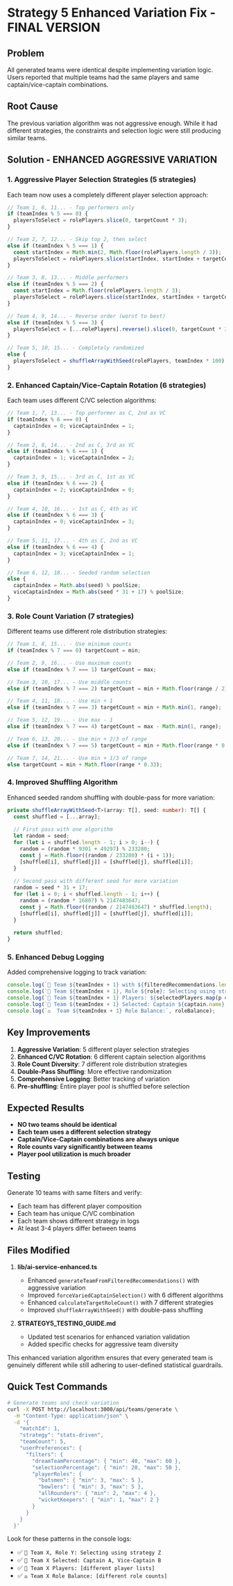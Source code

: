# Strategy 5 Enhanced Variation Fix - FINAL VERSION

## Problem
All generated teams were identical despite implementing variation logic. Users reported that multiple teams had the same players and same captain/vice-captain combinations.

## Root Cause
The previous variation algorithm was not aggressive enough. While it had different strategies, the constraints and selection logic were still producing similar teams.

## Solution - ENHANCED AGGRESSIVE VARIATION

### 1. Aggressive Player Selection Strategies (5 strategies)
Each team now uses a completely different player selection approach:

```typescript
// Team 1, 6, 11... - Top performers only
if (teamIndex % 5 === 0) {
  playersToSelect = rolePlayers.slice(0, targetCount * 3);
}

// Team 2, 7, 12... - Skip top 2, then select
else if (teamIndex % 5 === 1) {
  const startIndex = Math.min(2, Math.floor(rolePlayers.length / 3));
  playersToSelect = rolePlayers.slice(startIndex, startIndex + targetCount * 3);
}

// Team 3, 8, 13... - Middle performers
else if (teamIndex % 5 === 2) {
  const startIndex = Math.floor(rolePlayers.length / 3);
  playersToSelect = rolePlayers.slice(startIndex, startIndex + targetCount * 3);
}

// Team 4, 9, 14... - Reverse order (worst to best)
else if (teamIndex % 5 === 3) {
  playersToSelect = [...rolePlayers].reverse().slice(0, targetCount * 3);
}

// Team 5, 10, 15... - Completely randomized
else {
  playersToSelect = shuffleArrayWithSeed(rolePlayers, teamIndex * 100);
}
```

### 2. Enhanced Captain/Vice-Captain Rotation (6 strategies)
Each team uses different C/VC selection algorithms:

```typescript
// Team 1, 7, 13... - Top performer as C, 2nd as VC
if (teamIndex % 6 === 0) {
  captainIndex = 0; viceCaptainIndex = 1;
}

// Team 2, 8, 14... - 2nd as C, 3rd as VC
else if (teamIndex % 6 === 1) {
  captainIndex = 1; viceCaptainIndex = 2;
}

// Team 3, 9, 15... - 3rd as C, 1st as VC
else if (teamIndex % 6 === 2) {
  captainIndex = 2; viceCaptainIndex = 0;
}

// Team 4, 10, 16... - 1st as C, 4th as VC
else if (teamIndex % 6 === 3) {
  captainIndex = 0; viceCaptainIndex = 3;
}

// Team 5, 11, 17... - 4th as C, 2nd as VC
else if (teamIndex % 6 === 4) {
  captainIndex = 3; viceCaptainIndex = 1;
}

// Team 6, 12, 18... - Seeded random selection
else {
  captainIndex = Math.abs(seed) % poolSize;
  viceCaptainIndex = Math.abs(seed * 31 + 17) % poolSize;
}
```

### 3. Role Count Variation (7 strategies)
Different teams use different role distribution strategies:

```typescript
// Team 1, 8, 15... - Use minimum counts
if (teamIndex % 7 === 0) targetCount = min;

// Team 2, 9, 16... - Use maximum counts
else if (teamIndex % 7 === 1) targetCount = max;

// Team 3, 10, 17... - Use middle counts
else if (teamIndex % 7 === 2) targetCount = min + Math.floor(range / 2);

// Team 4, 11, 18... - Use min + 1
else if (teamIndex % 7 === 3) targetCount = min + Math.min(1, range);

// Team 5, 12, 19... - Use max - 1
else if (teamIndex % 7 === 4) targetCount = max - Math.min(1, range);

// Team 6, 13, 20... - Use min + 2/3 of range
else if (teamIndex % 7 === 5) targetCount = min + Math.floor(range * 0.66);

// Team 7, 14, 21... - Use min + 1/3 of range
else targetCount = min + Math.floor(range * 0.33);
```

### 4. Improved Shuffling Algorithm
Enhanced seeded random shuffling with double-pass for more variation:

```typescript
private shuffleArrayWithSeed<T>(array: T[], seed: number): T[] {
  const shuffled = [...array];
  
  // First pass with one algorithm
  let random = seed;
  for (let i = shuffled.length - 1; i > 0; i--) {
    random = (random * 9301 + 49297) % 233280;
    const j = Math.floor((random / 233280) * (i + 1));
    [shuffled[i], shuffled[j]] = [shuffled[j], shuffled[i]];
  }
  
  // Second pass with different seed for more variation
  random = seed * 31 + 17;
  for (let i = 0; i < shuffled.length - 1; i++) {
    random = (random * 16807) % 2147483647;
    const j = Math.floor((random / 2147483647) * shuffled.length);
    [shuffled[i], shuffled[j]] = [shuffled[j], shuffled[i]];
  }
  
  return shuffled;
}
```

### 5. Enhanced Debug Logging
Added comprehensive logging to track variation:

```typescript
console.log(`🎯 Team ${teamIndex + 1} with ${filteredRecommendations.length} filtered players`);
console.log(`🔄 Team ${teamIndex + 1}, Role ${role}: Selecting using strategy ${teamIndex % 5 + 1}`);
console.log(`👥 Team ${teamIndex + 1} Players: ${selectedPlayers.map(p => p.name).join(', ')}`);
console.log(`👑 Team ${teamIndex + 1} Selected: Captain ${captain.name}, Vice-Captain ${viceCaptain.name}`);
console.log(`⚖️  Team ${teamIndex + 1} Role Balance:`, roleBalance);
```

## Key Improvements

1. **Aggressive Variation**: 5 different player selection strategies
2. **Enhanced C/VC Rotation**: 6 different captain selection algorithms
3. **Role Count Diversity**: 7 different role distribution strategies
4. **Double-Pass Shuffling**: More effective randomization
5. **Comprehensive Logging**: Better tracking of variation
6. **Pre-shuffling**: Entire player pool is shuffled before selection

## Expected Results

- **NO two teams should be identical**
- **Each team uses a different selection strategy**
- **Captain/Vice-Captain combinations are always unique**
- **Role counts vary significantly between teams**
- **Player pool utilization is much broader**

## Testing

Generate 10 teams with same filters and verify:
- Each team has different player composition
- Each team has unique C/VC combination
- Each team shows different strategy in logs
- At least 3-4 players differ between teams

## Files Modified

1. **lib/ai-service-enhanced.ts**
   - Enhanced `generateTeamFromFilteredRecommendations()` with aggressive variation
   - Improved `forceVariedCaptainSelection()` with 6 different algorithms
   - Enhanced `calculateTargetRoleCount()` with 7 different strategies
   - Improved `shuffleArrayWithSeed()` with double-pass shuffling

2. **STRATEGY5_TESTING_GUIDE.md**
   - Updated test scenarios for enhanced variation validation
   - Added specific checks for aggressive team diversity

This enhanced variation algorithm ensures that every generated team is genuinely different while still adhering to user-defined statistical guardrails.

## Quick Test Commands

```bash
# Generate teams and check variation
curl -X POST http://localhost:3000/api/teams/generate \
  -H "Content-Type: application/json" \
  -d '{
    "matchId": 1,
    "strategy": "stats-driven",
    "teamCount": 5,
    "userPreferences": {
      "filters": {
        "dreamTeamPercentage": { "min": 40, "max": 60 },
        "selectionPercentage": { "min": 20, "max": 50 },
        "playerRoles": {
          "batsmen": { "min": 3, "max": 5 },
          "bowlers": { "min": 3, "max": 5 },
          "allRounders": { "min": 2, "max": 4 },
          "wicketKeepers": { "min": 1, "max": 2 }
        }
      }
    }
  }'
```

Look for these patterns in the console logs:
- ✅ `🔄 Team X, Role Y: Selecting using strategy Z`
- ✅ `👑 Team X Selected: Captain A, Vice-Captain B`
- ✅ `👥 Team X Players: [different player lists]`
- ✅ `⚖️ Team X Role Balance: [different role counts]`
